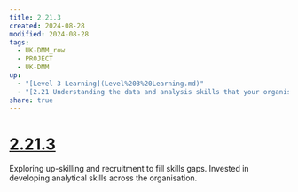 ```yaml
---
title: 2.21.3
created: 2024-08-28
modified: 2024-08-28
tags:
  - UK-DMM_row
  - PROJECT
  - UK-DMM
up:
  - "[Level 3 Learning](Level%203%20Learning.md)"
  - "[2.21 Understanding the data and analysis skills that your organisation needs](2.21%20Understanding%20the%20data%20and%20analysis%20skills%20that%20your%20organisation%20needs.md)"
share: true
---
```

# [2.21.3](2.21.3.md)

Exploring up-skilling and recruitment to fill skills gaps. Invested in developing analytical skills across the organisation.
